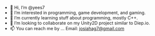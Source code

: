 - 👋 Hi, I’m @yees7
- 👀 I’m interested in programming, game development, and gaming.
- 🌱 I’m currently learning stuff about programming, mostly C++.
- 💞️ I’m looking to collaborate on my Unity2D project similar to Diep.io.
- 📫 You can reach me by ... Email: josiahag7@gmail.com

<!---
yees7/yees7 is a ✨ special ✨ repository because its `README.md` (this file) appears on your GitHub profile.
You can click the Preview link to take a look at your changes.
--->
